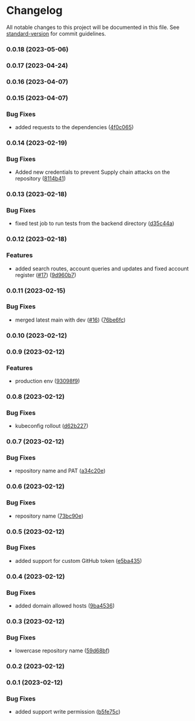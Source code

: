 # Changelog

All notable changes to this project will be documented in this file. See [standard-version](https://github.com/conventional-changelog/standard-version) for commit guidelines.

### 0.0.18 (2023-05-06)

### 0.0.17 (2023-04-24)

### 0.0.16 (2023-04-07)

### 0.0.15 (2023-04-07)


### Bug Fixes

* added requests to the dependencies ([4f0c065](https://github.com/ReSupplyOrg/dealer/commit/4f0c06510c3079f7c3ec2074044b59c4312b6f82))

### 0.0.14 (2023-02-19)


### Bug Fixes

* Added new credentials to prevent Supply chain attacks on the repository ([8114b41](https://github.com/ReSupplyOrg/dealer/commit/8114b41be7ea50578d60bf50a67734035308bcc8))

### 0.0.13 (2023-02-18)


### Bug Fixes

* fixed test job to run tests from the backend directory ([d35c44a](https://github.com/ReSupplyOrg/dealer/commit/d35c44a831f5f122c58f82a7555e8aeeebaa923b))

### 0.0.12 (2023-02-18)


### Features

* added search routes, account queries and updates and fixed account register ([#17](https://github.com/ReSupplyOrg/dealer/issues/17)) ([9d960b7](https://github.com/ReSupplyOrg/dealer/commit/9d960b74cddb99391c78ce37ce2cf7cb6e0af703))

### 0.0.11 (2023-02-15)


### Bug Fixes

* merged latest main with dev ([#16](https://github.com/ReSupplyOrg/dealer/issues/16)) ([76be6fc](https://github.com/ReSupplyOrg/dealer/commit/76be6fc227ead3a50bb16fe3d9b68a16d78e41c7))

### 0.0.10 (2023-02-12)

### 0.0.9 (2023-02-12)


### Features

* production env ([93098f9](https://github.com/ReSupplyOrg/dealer/commit/93098f9f94284a148bc3143c87e18149c1fc3452))

### 0.0.8 (2023-02-12)


### Bug Fixes

* kubeconfig rollout ([d62b227](https://github.com/ReSupplyOrg/dealer/commit/d62b2273fea8ef1f6a8fd980bddbce41741c1609))

### 0.0.7 (2023-02-12)


### Bug Fixes

* repository name and PAT ([a34c20e](https://github.com/ReSupplyOrg/dealer/commit/a34c20e20aa4af75e24586ff395c3a7b2a4579b5))

### 0.0.6 (2023-02-12)


### Bug Fixes

* repository name ([73bc90e](https://github.com/ReSupplyOrg/dealer/commit/73bc90e98c9e9921488fe6ea105c36140afb03d5))

### 0.0.5 (2023-02-12)


### Bug Fixes

* added support for custom GitHub token ([e5ba435](https://github.com/ReSupplyOrg/dealer/commit/e5ba435a8d63087d8836431760b30997fd2eea97))

### 0.0.4 (2023-02-12)


### Bug Fixes

* added domain allowed hosts ([9ba4536](https://github.com/ReSupplyOrg/dealer/commit/9ba4536490150f53654efefbcd60e879897754cd))

### 0.0.3 (2023-02-12)


### Bug Fixes

* lowercase repository name ([59d68bf](https://github.com/ReSupplyOrg/dealer/commit/59d68bff1d902a05245d77771262a96fcb91967d))

### 0.0.2 (2023-02-12)

### 0.0.1 (2023-02-12)


### Bug Fixes

* added support write permission ([b5fe75c](https://github.com/ReSupplyOrg/dealer/commit/b5fe75c92ef073d60e2269b152463e4192b400a3))
